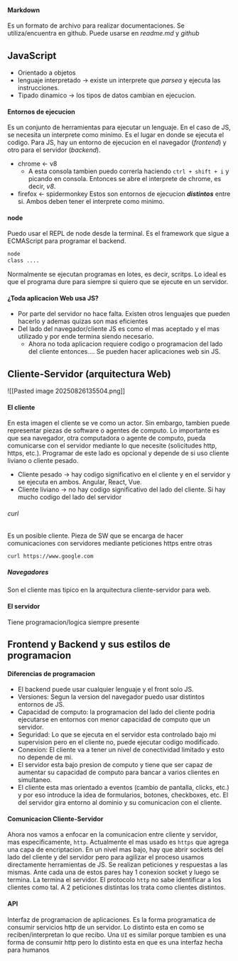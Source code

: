 #### Markdown
Es un formato de archivo para realizar documentaciones. Se utiliza/encuentra en github. Puede usarse en *readme.md* y *github*
## JavaScript
- Orientado a objetos
- lenguaje interpretado -> existe un interprete que *parsea* y ejecuta las instrucciones.
- Tipado dinamico -> los tipos de datos cambian en ejecucion.
#### Entornos de ejecucion
Es un conjunto de herramientas para ejecutar un lenguaje. En el caso de JS, se necesita un interprete como minimo. Es el lugar en donde se ejecuta el codigo. Para JS, hay un entorno de ejecucion en el navegador (_frontend_) y otro para el servidor (_backend_). 
- chrome <- v8
	- A esta consola tambien puedo correrla haciendo `ctrl + shift + i` y picando en consola. Entonces se abre el interprete de chrome, es decir, *v8*.
- firefox <- spidermonkey
Estos son entornos de ejecucion ***distintos*** entre si. Ambos deben tener el interprete como minimo.
#### node
Puedo usar el REPL de node desde la terminal. Es el framework que sigue a ECMAScript para programar el backend.
```bash
node
class ....
```
Normalmente se ejecutan programas en lotes, es decir, scritps. Lo ideal es que el programa dure para siempre si quiero que se ejecute en un servidor.

#### ¿Toda aplicacion Web usa JS?
- Por parte del servidor no hace falta. Existen otros lenguajes que pueden hacerlo y ademas quizas son mas eficientes
- Del lado del navegador/cliente JS es como el mas aceptado y el mas utilizado y por ende termina siendo necesario.
	- Ahora no toda aplicacion requiere codigo o programacion del lado del cliente entonces....
Se pueden hacer aplicaciones web sin JS.
## Cliente-Servidor (arquitectura Web)
![[Pasted image 20250826135504.png]]
#### El cliente
En esta imagen el cliente se ve como un actor. Sin embargo, tambien puede representar piezas de software o agentes de computo. Lo importante es que sea navegador, otra computadora o agente de computo, pueda comunicarse con el servidor mediante lo que necesite (solicitudes http, https, etc.). Programar de este lado es opcional y depende de si uso cliente liviano o cliente pesado.
- Cliente pesado -> hay codigo significativo en el cliente y en el servidor y se ejecuta en ambos. Angular, React, Vue.
- Cliente liviano -> no hay codigo significativo del lado del cliente. Si hay mucho codigo del lado del servidor
###### curl
Es un posible cliente. Pieza de SW que se encarga de hacer comunicaciones con servidores mediante peticiones https entre otras
```bash
curl https://www.google.com
```
##### Navegadores
Son el cliente mas tipico en la arquitectura cliente-servidor para web. 
#### El servidor
Tiene programacion/logica siempre presente

## Frontend y Backend y sus estilos de programacion
#### Diferencias de programacion
- El backend puede usar cualquier lenguaje y el front solo JS.
- Versiones: Segun la version del navegador puedo usar distintos entornos de JS.
- Capacidad de computo: la programacion del lado del cliente podria ejecutarse en entornos con menor capacidad de computo que un servidor.
- Seguridad: Lo que se ejecuta en el servidor esta controlado bajo mi supervision pero en el cliente no, puede ejecutar codigo modificado.
- Conexion: El cliente va a tener un nivel de conectividad limitado y esto no depende de mi.
- El servidor esta bajo presion de computo y tiene que ser capaz de aumentar su capacidad de computo para bancar a varios clientes en simultaneo.
- El cliente esta mas orientado a eventos (cambio de pantalla, clicks, etc.) y por eso introduce la idea de formularios, botones, checkboxes, etc. El del servidor gira entorno al dominio y su comunicacion con el cliente.

#### Comunicacion Cliente-Servidor
Ahora nos vamos a enfocar en la comunicacion entre cliente y servidor, mas especificamente, `http`. Actualmente el mas usado es `https` que agrega una capa de encriptacion. En un nivel mas bajo, hay que abrir sockets del lado del cliente y del servidor pero para agilizar el proceso usamos directamente herramientas de JS.
Se realizan peticiones y respuestas a las mismas. Ante cada una de estos pares hay 1 conexion socket y luego se termina. La termina el servidor. 
El protocolo `http` no sabe identificar a los clientes como tal. A 2 peticiones distintas los trata como clientes distintos.

#### API
Interfaz de programacion de aplicaciones. Es la forma programatica de consumir servicios http de un servidor. Lo distinto esta en como se reciben/interpretan lo que recibo. Una `UI` es similar porque tambien es una forma de consumir http pero lo distinto esta en que es una interfaz hecha para humanos